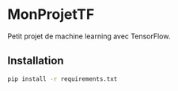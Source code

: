 # MonProjetTF

Petit projet de machine learning avec TensorFlow.

## Installation

```bash
pip install -r requirements.txt
